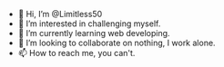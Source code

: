 - 👋 Hi, I’m @Limitless50
- 👀 I’m interested in challenging myself.
- 🌱 I’m currently learning web developing.
- 💞️ I’m looking to collaborate on nothing, I work alone.
- 📫 How to reach me, you can't.

<!---
Limitless50/Limitless50 is a ✨ special ✨ repository because its `README.md` (this file) appears on your GitHub profile.
You can click the Preview link to take a look at your changes.
--->
